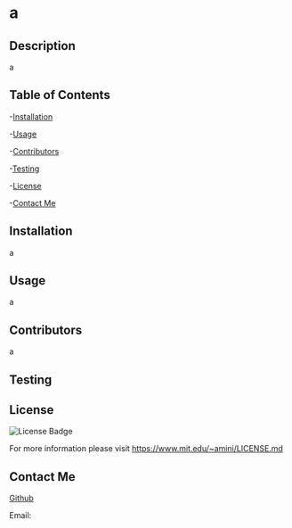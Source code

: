 # a
  
## Description

a

## Table of Contents

-[Installation](#installation)

-[Usage](#usage)

-[Contributors](#contributors)

-[Testing](#testing)

-[License](#license)

-[Contact Me](#contact-me)

## Installation

a

## Usage

a

## Contributors

a

## Testing



## License

![License Badge](https://shields.io/badge/license-MIT-green)

For more information please visit https://www.mit.edu/~amini/LICENSE.md

## Contact Me

[Github](https://github.com/)

Email: 

